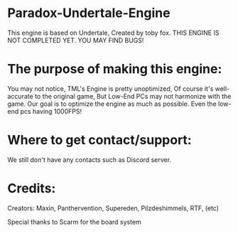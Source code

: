# Paradox-Undertale-Engine

This engine is based on Undertale, Created by toby fox.
THIS ENGINE IS NOT COMPLETED YET. YOU MAY FIND BUGS!


# The purpose of making this engine:

You may not notice, TML's Engine is pretty unoptimized, Of course it's well-accurate to the original game, But Low-End PCs may not harmonize with the game.
Our goal is to optimize the engine as much as possible. Even the low-end pcs having 1000FPS!

# Where to get contact/support:

We still don't have any contacts such as Discord server.

# Credits:

Creators:
Maxin, Panthervention, Supereden, Pilzdeshimmels, RTF, (etc)

Special thanks to Scarm for the board system
